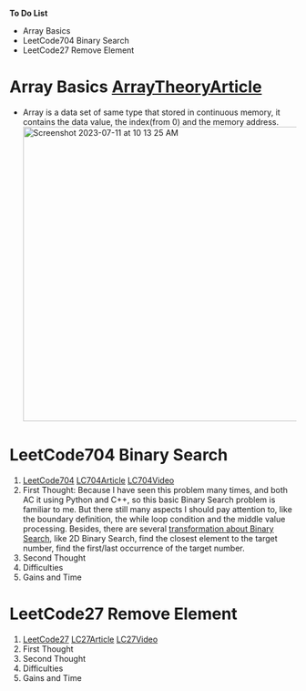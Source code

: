 **To Do List** 
- Array Basics
- LeetCode704 Binary Search
- LeetCode27 Remove Element

# Array Basics [ArrayTheoryArticle](https://www.programmercarl.com/%E6%95%B0%E7%BB%84%E7%90%86%E8%AE%BA%E5%9F%BA%E7%A1%80.html)
- Array is a data set of same type that stored in continuous memory, it contains the data value, the index(from 0) and the memory address.
  <img width="517" alt="Screenshot 2023-07-11 at 10 13 25 AM" src="https://github.com/xiangjunyang99/ProgrammeWithCarl/assets/123419079/4ab63bff-a5d2-4311-a256-98df9961ca31">


# LeetCode704 Binary Search
1. [LeetCode704](https://leetcode.com/problems/binary-search/) [LC704Article](https://www.programmercarl.com/0704.%E4%BA%8C%E5%88%86%E6%9F%A5%E6%89%BE.html) [LC704Video](https://www.bilibili.com/video/BV1fA4y1o715/?spm_id_from=333.999.0.0)
2. First Thought: Because I have seen this problem many times, and both AC it using Python and C++, so this basic Binary Search problem is familiar to me. But there still many aspects I should pay attention to, like the boundary definition, the while loop condition and the middle value processing. Besides, there are several [transformation about Binary Search](https://colab.research.google.com/drive/1b-q6elOuztvDvUG-1qprzL-tGCAPLVqP), like 2D Binary Search, find the closest element to the target number, find the first/last occurrence of the target number.
3. Second Thought
4. Difficulties
5. Gains and Time

# LeetCode27 Remove Element
1. [LeetCode27](https://leetcode.com/problems/remove-element/) [LC27Article](https://www.programmercarl.com/0027.%E7%A7%BB%E9%99%A4%E5%85%83%E7%B4%A0.html#_27-%E7%A7%BB%E9%99%A4%E5%85%83%E7%B4%A0) [LC27Video](https://www.bilibili.com/video/BV12A4y1Z7LP/?spm_id_from=333.999.0.0&vd_source=095091c85d2d9b4c44666fd2f1702003)
2. First Thought
3. Second Thought
4. Difficulties
5. Gains and Time



